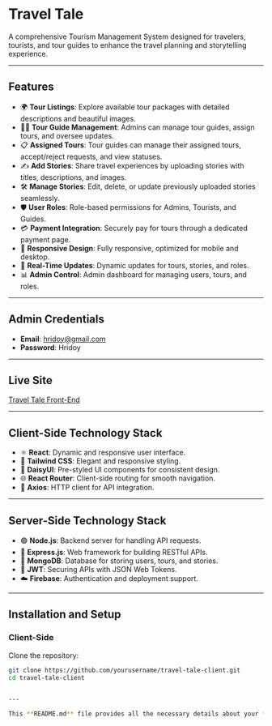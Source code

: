 # Travel Tale

A comprehensive Tourism Management System designed for travelers, tourists, and tour guides to enhance the travel planning and storytelling experience.

---

## Features

- 🌍 **Tour Listings**: Explore available tour packages with detailed descriptions and beautiful images.  
- 👨‍💼 **Tour Guide Management**: Admins can manage tour guides, assign tours, and oversee updates.  
- 📋 **Assigned Tours**: Tour guides can manage their assigned tours, accept/reject requests, and view statuses.  
- ✍️ **Add Stories**: Share travel experiences by uploading stories with titles, descriptions, and images.  
- 🛠️ **Manage Stories**: Edit, delete, or update previously uploaded stories seamlessly.  
- 🛡️ **User Roles**: Role-based permissions for Admins, Tourists, and Guides.  
- 💳 **Payment Integration**: Securely pay for tours through a dedicated payment page.  
- 📱 **Responsive Design**: Fully responsive, optimized for mobile and desktop.  
- 🔄 **Real-Time Updates**: Dynamic updates for tours, stories, and roles.  
- 📊 **Admin Control**: Admin dashboard for managing users, tours, and roles.  

---

## Admin Credentials

- **Email**: hridoy@gmail.com  
- **Password**: Hridoy  

---

## Live Site

[Travel Tale Front-End](https://travel-tale-46ce7.web.app/)

---

## Client-Side Technology Stack

- ⚛️ **React**: Dynamic and responsive user interface.
- 🎨 **Tailwind CSS**: Elegant and responsive styling.
- 🌟 **DaisyUI**: Pre-styled UI components for consistent design.
- 🌐 **React Router**: Client-side routing for smooth navigation.
- 🔗 **Axios**: HTTP client for API integration.

---

## Server-Side Technology Stack

- 🟢 **Node.js**: Backend server for handling API requests.
- 🔵 **Express.js**: Web framework for building RESTful APIs.
- 🐬 **MongoDB**: Database for storing users, tours, and stories.
- 🔐 **JWT**: Securing APIs with JSON Web Tokens.
- ☁️ **Firebase**: Authentication and deployment support.

---

## Installation and Setup

### Client-Side
   Clone the repository:  
   ```bash
   git clone https://github.com/yourusername/travel-tale-client.git
   cd travel-tale-client


---

This **README.md** file provides all the necessary details about your **Travel Tale** project, including features, technologies used, installation steps, and credentials. Let me know if you'd like to add or modify anything! 😊
